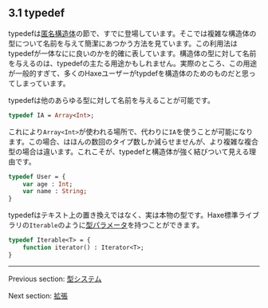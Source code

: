 ## 3.1 typedef

typedefは[匿名構造体](types-anonymous-structure.md)の節で、すでに登場しています。そこでは複雑な構造体の型について名前を与えて簡潔にあつかう方法を見ています。この利用法はtypedefが一体なにに良いのかを的確に表しています。構造体の型に対して名前を与えるのは、typedefの主たる用途かもしれません。実際のところ、この用途が一般的すぎて、多くのHaxeユーザーがtypdefを構造体のためのものだと思ってしまっています。

typedefは他のあらゆる型に対して名前を与えることが可能です。

```haxe
typedef IA = Array<Int>;
```

これにより`Array<Int>`が使われる場所で、代わりに`IA`を使うことが可能になります。この場合、はほんの数回のタイプ数しか減らせませんが、より複雑な複合型の場合は違います。これこそが、typedefと構造体が強く結びついて見える理由です。

```haxe
typedef User = {
    var age : Int;
    var name : String;
}
```

typedefはテキスト上の置き換えではなく、実は本物の型です。Haxe標準ライブラリの`Iterable`のように[型パラメータ](type-system-type-parameters.md)を持つことができます。

```haxe
typedef Iterable<T> = {
	function iterator() : Iterator<T>;
}
```

---

Previous section: [型システム](type-system.md)

Next section: [拡張](type-system-extensions.md)